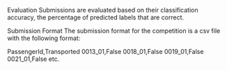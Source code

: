 Evaluation
Submissions are evaluated based on their classification accuracy, the percentage of predicted labels that are correct.

Submission Format
The submission format for the competition is a csv file with the following format:

PassengerId,Transported
0013_01,False
0018_01,False
0019_01,False
0021_01,False
etc.
